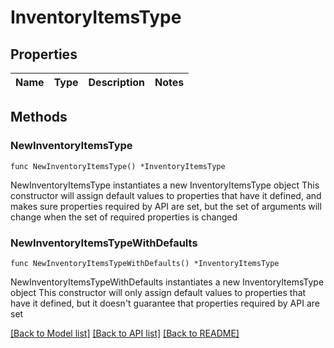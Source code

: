 # InventoryItemsType

## Properties

Name | Type | Description | Notes
------------ | ------------- | ------------- | -------------

## Methods

### NewInventoryItemsType

`func NewInventoryItemsType() *InventoryItemsType`

NewInventoryItemsType instantiates a new InventoryItemsType object
This constructor will assign default values to properties that have it defined,
and makes sure properties required by API are set, but the set of arguments
will change when the set of required properties is changed

### NewInventoryItemsTypeWithDefaults

`func NewInventoryItemsTypeWithDefaults() *InventoryItemsType`

NewInventoryItemsTypeWithDefaults instantiates a new InventoryItemsType object
This constructor will only assign default values to properties that have it defined,
but it doesn't guarantee that properties required by API are set


[[Back to Model list]](../README.md#documentation-for-models) [[Back to API list]](../README.md#documentation-for-api-endpoints) [[Back to README]](../README.md)


